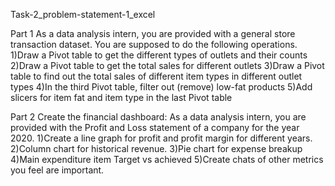 Task-2_problem-statement-1_excel

Part 1
As a data analysis intern, you are provided with a general store transaction dataset. You are supposed to do the following operations.
1)Draw a Pivot table to get the different types of outlets and their counts
2)Draw a Pivot table to get the total sales for different outlets
3)Draw a Pivot table to find out the total sales of different item types in different outlet types 4)In the third Pivot table, filter out (remove) low-fat products
5)Add slicers for item fat and item type in the last Pivot table

Part 2
Create the financial dashboard:
As a data analysis intern, you are provided with the Profit and Loss statement of a company for the year 2020.
1)Create a line graph for profit and profit margin for different years.
2)Column chart for historical revenue.
3)Pie chart for expense breakup
4)Main expenditure item Target vs achieved
5)Create chats of other metrics you feel are important.
